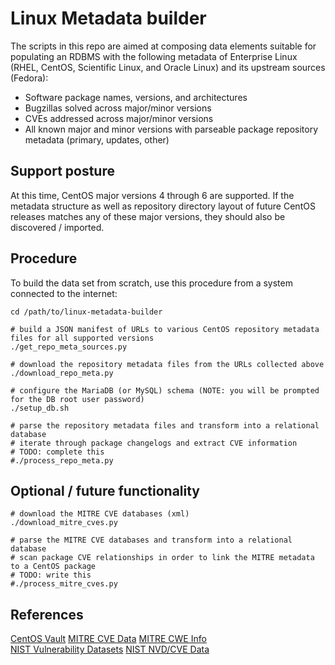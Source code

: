 # Linux Metadata builder

The scripts in this repo are aimed at composing data elements suitable for populating an RDBMS with the following metadata 
of Enterprise Linux (RHEL, CentOS, Scientific Linux, and Oracle Linux) and its upstream sources (Fedora):

- Software package names, versions, and architectures
- Bugzillas solved across major/minor versions
- CVEs addressed across major/minor versions
- All known major and minor versions with parseable package repository metadata (primary, updates, other)

## Support posture

At this time, CentOS major versions 4 through 6 are supported.
If the metadata structure as well as repository directory layout of future CentOS 
releases matches any of these major versions, they should also be discovered / imported.

## Procedure

To build the data set from scratch, use this procedure from a system connected to the internet:

```console
cd /path/to/linux-metadata-builder

# build a JSON manifest of URLs to various CentOS repository metadata files for all supported versions
./get_repo_meta_sources.py

# download the repository metadata files from the URLs collected above
./download_repo_meta.py

# configure the MariaDB (or MySQL) schema (NOTE: you will be prompted for the DB root user password)
./setup_db.sh

# parse the repository metadata files and transform into a relational database
# iterate through package changelogs and extract CVE information
# TODO: complete this
#./process_repo_meta.py
```

## Optional / future functionality

```console
# download the MITRE CVE databases (xml)
./download_mitre_cves.py

# parse the MITRE CVE databases and transform into a relational database
# scan package CVE relationships in order to link the MITRE metadata to a CentOS package
# TODO: write this
#./process_mitre_cves.py

```


## References

[CentOS Vault](http://vault.centos.org/)
[MITRE CVE Data](https://cve.mitre.org/data/downloads/)
[MITRE CWE Info](http://cwe.mitre.org/data/index.html)\
[NIST Vulnerability Datasets](http://nvd.nist.gov/)
[NIST NVD/CVE Data](http://nvd.nist.gov/download.cfm#CVE_FEED)
